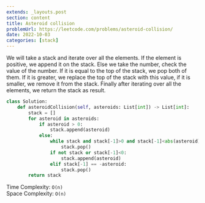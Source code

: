 ```yaml
---
extends: _layouts.post
section: content
title: Asteroid collision
problemUrl: https://leetcode.com/problems/asteroid-collision/
date: 2022-10-03
categories: [stack]
---
```


We will take a stack and iterate over all the elements. If the element is positive, we append it on the stack. Else we take the number, check the value of the number. If it is equal to the top of the stack, we pop both of them. If it is greater, we replace the top of the stack with this value, if it is smaller, we remove it from the stack. Finally after iterating over all the elements, we return the stack as result.

```python
class Solution:
    def asteroidCollision(self, asteroids: List[int]) -> List[int]:
        stack = []
        for asteroid in asteroids:
            if asteroid > 0:
                stack.append(asteroid)
            else:
                while stack and stack[-1]>0 and stack[-1]<abs(asteroid):
                    stack.pop()
                if not stack or stack[-1]<0:
                    stack.append(asteroid)
                elif stack[-1] == -asteroid:
                    stack.pop()
        return stack
```

Time Complexity: `O(n)` <br/>
Space Complexity: `O(n)`
